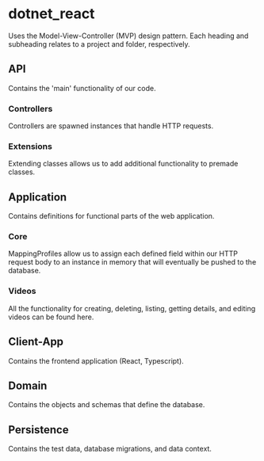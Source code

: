 # dotnet_react

Uses the Model-View-Controller (MVP) design pattern. Each heading and subheading relates to a project and folder, respectively.

## API

Contains the 'main' functionality of our code.

### Controllers

Controllers are spawned instances that handle HTTP requests.

### Extensions

Extending classes allows us to add additional functionality to premade classes.

## Application

Contains definitions for functional parts of the web application.

### Core

MappingProfiles allow us to assign each defined field within our HTTP request body to an instance in memory that will eventually be pushed to the database.

### Videos

All the functionality for creating, deleting, listing, getting details, and editing videos can be found here.

## Client-App

Contains the frontend application (React, Typescript).

## Domain

Contains the objects and schemas that define the database.

## Persistence

Contains the test data, database migrations, and data context.


